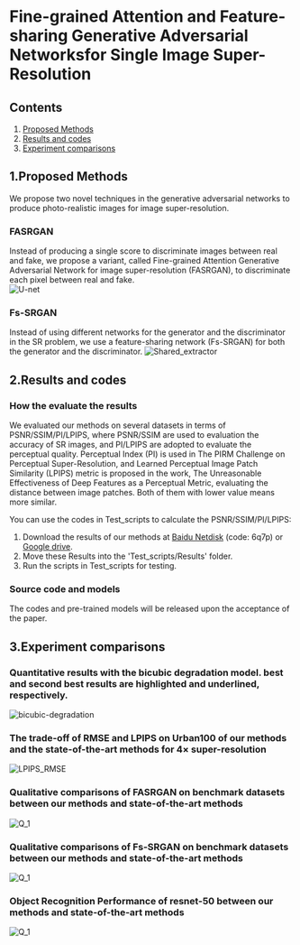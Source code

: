 # Fine-grained Attention and Feature-sharing Generative Adversarial Networksfor Single Image Super-Resolution
## Contents
1. [Proposed Methods](#1.Proposed-Methods)
2. [Results and codes](#2.Results-and-codes)
3. [Experiment comparisons](#3.Experiment-comparisons)


## 1.Proposed Methods
We propose two novel techniques in the generative adversarial networks to produce photo-realistic images for image super-resolution. 
### FASRGAN
Instead of producing a single score to discriminate images between real and fake, we propose a variant, called Fine-grained Attention Generative Adversarial Network for image super-resolution (FASRGAN), to discriminate each pixel between real and fake.  
![U-net](Figure/U-net.png)
### Fs-SRGAN
Instead of using different networks for the generator and the discriminator in the SR problem, we use a feature-sharing network (Fs-SRGAN) for both the generator and the discriminator. 
![Shared_extractor](Figure/Shared_extractor.png)

## 2.Results and codes

### How the evaluate the results
We evaluated our methods on several datasets in terms of PSNR/SSIM/PI/LPIPS, where PSNR/SSIM are used to evaluation the accuracy of SR images, and PI/LPIPS are adopted to evaluate the perceptual quality.
Perceptual Index (PI) is used in The PIRM Challenge on Perceptual Super-Resolution, and Learned Perceptual Image Patch Similarity (LPIPS) metric is proposed in the work, The Unreasonable Effectiveness of Deep Features as a Perceptual Metric, evaluating the distance between image patches. Both of them with lower value means more similar. 

You can use the codes in Test_scripts to calculate the PSNR/SSIM/PI/LPIPS: 
1. Download the results of our methods at [Baidu Netdisk](https://pan.baidu.com/s/19X15RgbF0DIvkTBokx603w) (code: 6q7p) or [Google drive](https://drive.google.com/open?id=12286mQ-Lq_4HoGPdsMQk2F9DmmnAQAv8).
2. Move these Results into the 'Test_scripts/Results' folder.
3. Run the scripts in Test_scripts for testing.

### Source code and models
The codes and pre-trained models will be released upon the acceptance of the paper.

<!-- ### Pre-trained models
Download the results of our methods at [Baidu Netdisk](https://pan.baidu.com/s/16XF1_-DsWv9r6qbm-cE9mw) or [Google drive](https://drive.google.com/drive/folders/1OVFJAa89SKt-wfMqpGPiNW2E3qN55tc1?usp=sharing)). -->

## 3.Experiment comparisons
### Quantitative results with the bicubic degradation model. best and second best results are highlighted and underlined, respectively.

![bicubic-degradation](Figure/Bic-results.png)

### The trade-off of RMSE and LPIPS on Urban100 of our methods and the state-of-the-art methods for $4\times$ super-resolution

![LPIPS_RMSE](Figure/LPIPS_RMSE.png)

###  Qualitative comparisons of FASRGAN on benchmark datasets between our methods and state-of-the-art methods

![Q_1](Figure/FASRGAN-comparison-1.png)


### Qualitative comparisons of Fs-SRGAN on benchmark datasets between our methods and state-of-the-art methods

![Q_1](Figure/FsSRGAN-comparison-1.png)


### Object Recognition Performance of resnet-50 between our methods and state-of-the-art methods

![Q_1](Figure/resnet-50.png)



